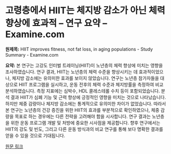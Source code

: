 # 고령층에서 HIIT는 체지방 감소가 아닌 체력 향상에 효과적 – 연구 요약 – Examine.com

**원제목:** HIIT improves fitness, not fat loss, in aging populations - Study Summary - Examine.com

**요약:** 본 연구는 고강도 인터벌 트레이닝(HIIT)이 노년층의 체력 향상에 미치는 영향을 조사하였습니다.  연구 결과, HIIT는 노년층의 체력 수준을 향상시키는 데 효과적이었으나, 체지방 감소에는 유의미한 효과를 보이지 않았습니다.  연구는 노년층 참가자들을 대상으로 HIIT 프로그램을 실시하고, 운동 전후의 체력 수준과 체지방률을 측정하여 비교 분석하였습니다.  측정 지표에는 심박수, HDL 콜레스테롤 수치 등이 포함되었습니다.  분석 결과 HIIT가 심폐 기능 및 근력 향상에 긍정적인 영향을 미치는 것으로 나타났습니다. 하지만 체중 감량이나 체지방 감소에는 통계적으로 유의미한 차이가 없었습니다.  따라서 본 연구는 노년층의 건강 증진을 위한 HIIT의 효과를 부분적으로 확인하였으나, 체중 감량을 목표로 하는 경우에는 다른 전략을 고려해야 함을 시사합니다.  연구 결과는 노년층을 위한 운동 프로그램 개발 및 처방에 중요한 시사점을 제공합니다.  향후 연구에서는 HIIT의 강도 및 빈도,  그리고 다른 운동 방식과의 비교 연구를 통해 보다 명확한 결과를 얻을 수 있을 것으로 기대됩니다.

[원문 링크](https://examine.com/research-feed/study/dbBvod/?requirelogin=1)
